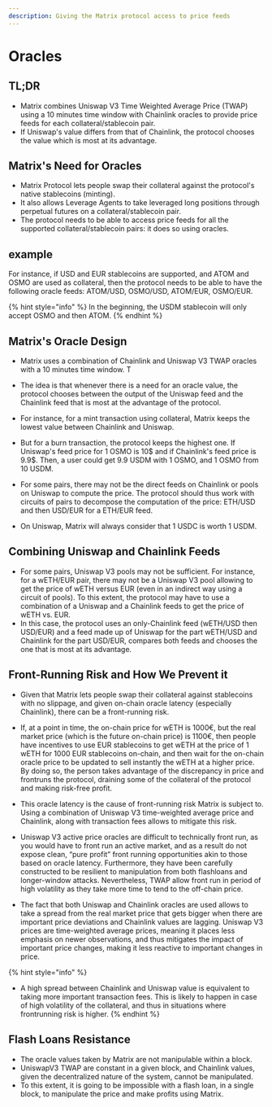 ```yaml
---
description: Giving the Matrix protocol access to price feeds
---
```


# Oracles

## TL;DR

- Matrix combines Uniswap V3 Time Weighted Average Price \(TWAP\) using a 10 minutes time window with Chainlink oracles to provide price feeds for each collateral/stablecoin pair.
- If Uniswap's value differs from that of Chainlink, the protocol chooses the value which is most at its advantage.

## Matrix's Need for Oracles

- Matrix Protocol lets people swap their collateral against the protocol's native stablecoins \(minting\). 
- It also allows Leverage Agents to take leveraged long positions through perpetual futures on a collateral/stablecoin pair. 
- The protocol needs to be able to access price feeds for all the supported collateral/stablecoin pairs: it does so using oracles.

## example 
For instance, if USD and EUR stablecoins are supported, and ATOM and OSMO are used as collateral, then the protocol needs to be able to have the following oracle feeds: ATOM/USD, OSMO/USD, ATOM/EUR, OSMO/EUR.

{% hint style="info" %}
In the beginning, the USDM stablecoin will only accept OSMO and then ATOM.
{% endhint %}

## Matrix's Oracle Design

- Matrix uses a combination of Chainlink and Uniswap V3 TWAP oracles with a 10 minutes time window. T
- The idea is that whenever there is a need for an oracle value, the protocol chooses between the output of the Uniswap feed and the Chainlink feed that is most at the advantage of the protocol.

- For instance, for a mint transaction using collateral, Matrix keeps the lowest value between Chainlink and Uniswap. 
- But for a burn transaction, the protocol keeps the highest one. If Uniswap's feed price for 1 OSMO is 10$ and if Chainlink's feed price is 9.9$. Then, a user could get 9.9 USDM with 1 OSMO, and 1 OSMO from 10 USDM.
- For some pairs, there may not be the direct feeds on Chainlink or pools on Uniswap to compute the price. The protocol should thus work with circuits of pairs to decompose the computation of the price: ETH/USD and then USD/EUR for a ETH/EUR feed.
- On Uniswap, Matrix will always consider that 1 USDC is worth 1 USDM.

## Combining Uniswap and Chainlink Feeds

- For some pairs, Uniswap V3 pools may not be sufficient. For instance, for a wETH/EUR pair, there may not be a Uniswap V3 pool allowing to get the price of wETH versus EUR \(even in an indirect way using a circuit of pools\). To this extent, the protocol may have to use a combination of a Uniswap and a Chainlink feeds to get the price of wETH vs. EUR.
- In this case, the protocol uses an only-Chainlink feed \(wETH/USD then USD/EUR\) and a feed made up of Uniswap for the part wETH/USD and Chainlink for the part USD/EUR, compares both feeds and chooses the one that is most at its advantage.

## Front-Running Risk and How We Prevent it

- Given that Matrix lets people swap their collateral against stablecoins with no slippage, and given on-chain oracle latency \(especially Chainlink\), there can be a front-running risk.

- If, at a point in time, the on-chain price for wETH is 1000€, but the real market price \(which is the future on-chain price\) is 1100€, then people have incentives to use EUR stablecoins to get wETH at the price of 1 wETH for 1000 EUR stablecoins on-chain, and then wait for the on-chain oracle price to be updated to sell instantly the wETH at a higher price. By doing so, the person takes advantage of the discrepancy in price and frontruns the protocol, draining some of the collateral of the protocol and making risk-free profit.

- This oracle latency is the cause of front-running risk Matrix is subject to. Using a combination of Uniswap V3 time-weighted average price and Chainlink, along with transaction fees allows to mitigate this risk.

- Uniswap V3 active price oracles are difficult to technically front run, as you would have to front run an active market, and as a result do not expose clean, “pure profit” front running opportunities akin to those based on oracle latency. Furthermore, they have been carefully constructed to be resilient to manipulation from both flashloans and longer-window attacks. Nevertheless, TWAP allow front run in period of high volatility as they take more time to tend to the off-chain price.

- The fact that both Uniswap and Chainlink oracles are used allows to take a spread from the real market price that gets bigger when there are important price deviations and Chainlink values are lagging. Uniswap V3 prices are time-weighted average prices, meaning it places less emphasis on newer observations, and thus mitigates the impact of important price changes, making it less reactive to important changes in price.

{% hint style="info" %}
- A high spread between Chainlink and Uniswap value is equivalent to taking more important transaction fees. This is likely to happen in case of high volatility of the collateral, and thus in situations where frontrunning risk is higher.
{% endhint %}

## Flash Loans Resistance

- The oracle values taken by Matrix are not manipulable within a block. 
- UniswapV3 TWAP are constant in a given block, and Chainlink values, given the decentralized nature of the system, cannot be manipulated. 
- To this extent, it is going to be impossible with a flash loan, in a single block, to manipulate the price and make profits using Matrix.
